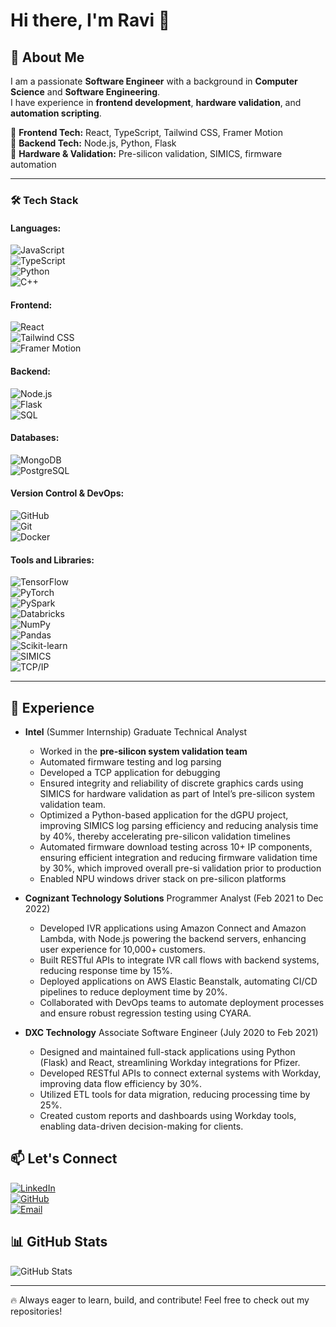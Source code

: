 # Hi there, I'm Ravi 👋  

## 🚀 About Me  
I am a passionate **Software Engineer** with a background in **Computer Science** and **Software Engineering**.  
I have experience in **frontend development**, **hardware validation**, and **automation scripting**.  

🔹 **Frontend Tech:** React, TypeScript, Tailwind CSS, Framer Motion  
🔹 **Backend Tech:** Node.js, Python, Flask  
🔹 **Hardware & Validation:** Pre-silicon validation, SIMICS, firmware automation  

---

### 🛠️ Tech Stack  

#### **Languages:**  
![JavaScript](https://img.shields.io/badge/JavaScript-F7DF1E?style=for-the-badge&logo=javascript&logoColor=black)  
![TypeScript](https://img.shields.io/badge/TypeScript-3178C6?style=for-the-badge&logo=typescript&logoColor=white)  
![Python](https://img.shields.io/badge/Python-3776AB?style=for-the-badge&logo=python&logoColor=white)  
![C++](https://img.shields.io/badge/C++-00599C?style=for-the-badge&logo=c%2B%2B&logoColor=white)  

#### **Frontend:**  
![React](https://img.shields.io/badge/React-20232A?style=for-the-badge&logo=react&logoColor=61DAFB)  
![Tailwind CSS](https://img.shields.io/badge/TailwindCSS-38B2AC?style=for-the-badge&logo=tailwind-css&logoColor=white)  
![Framer Motion](https://img.shields.io/badge/Framer_Motion-0055FF?style=for-the-badge&logo=framer&logoColor=white)  

#### **Backend:**  
![Node.js](https://img.shields.io/badge/Node.js-339933?style=for-the-badge&logo=node-dot-js&logoColor=white)  
![Flask](https://img.shields.io/badge/Flask-000000?style=for-the-badge&logo=flask&logoColor=white)  
![SQL](https://img.shields.io/badge/SQL-4479A1?style=for-the-badge&logo=sql&logoColor=white)  

#### **Databases:**  
![MongoDB](https://img.shields.io/badge/MongoDB-47A248?style=for-the-badge&logo=mongodb&logoColor=white)  
![PostgreSQL](https://img.shields.io/badge/PostgreSQL-316192?style=for-the-badge&logo=postgresql&logoColor=white)  

#### **Version Control & DevOps:**  
![GitHub](https://img.shields.io/badge/GitHub-181717?style=for-the-badge&logo=github&logoColor=white)  
![Git](https://img.shields.io/badge/Git-F05032?style=for-the-badge&logo=git&logoColor=white)  
![Docker](https://img.shields.io/badge/Docker-2496ED?style=for-the-badge&logo=docker&logoColor=white)  

#### **Tools and Libraries:**  
![TensorFlow](https://img.shields.io/badge/TensorFlow-FF6F00?style=for-the-badge&logo=tensorflow&logoColor=white)  
![PyTorch](https://img.shields.io/badge/PyTorch-EE4C2C?style=for-the-badge&logo=pytorch&logoColor=white)  
![PySpark](https://img.shields.io/badge/PySpark-FF9900?style=for-the-badge&logo=apache-spark&logoColor=white)  
![Databricks](https://img.shields.io/badge/Databricks-FF3621?style=for-the-badge&logo=databricks&logoColor=white)  
![NumPy](https://img.shields.io/badge/NumPy-013243?style=for-the-badge&logo=numpy&logoColor=white)  
![Pandas](https://img.shields.io/badge/Pandas-150458?style=for-the-badge&logo=pandas&logoColor=white)  
![Scikit-learn](https://img.shields.io/badge/Scikit--learn-F7931E?style=for-the-badge&logo=scikit-learn&logoColor=white)  
![SIMICS](https://img.shields.io/badge/SIMICS-Yellow?style=for-the-badge)  
![TCP/IP](https://img.shields.io/badge/TCP%2FIP-Blue?style=for-the-badge)  

---

## 💼 Experience  
- **Intel** (Summer Internship)  Graduate Technical Analyst
  - Worked in the **pre-silicon system validation team**  
  - Automated firmware testing and log parsing  
  - Developed a TCP application for debugging  
  - Ensured integrity and reliability of discrete graphics cards using SIMICS for hardware validation as part of Intel’s    pre-silicon system validation team.
  -	Optimized a Python-based application for the dGPU project, improving SIMICS log parsing efficiency and reducing analysis time by 40%, thereby accelerating pre-silicon validation timelines
  -	Automated firmware download testing across 10+ IP components, ensuring efficient integration and reducing firmware validation time by 30%, which improved overall pre-si validation prior to production
  -	Enabled NPU windows driver stack on pre-silicon platforms

- **Cognizant Technology Solutions** Programmer Analyst	(Feb 2021 to Dec 2022)
  -	Developed IVR applications using Amazon Connect and Amazon Lambda, with Node.js powering the backend servers, enhancing user experience for 10,000+ customers.
  - Built RESTful APIs to integrate IVR call flows with backend systems, reducing response time by 15%.
  - Deployed applications on AWS Elastic Beanstalk, automating CI/CD pipelines to reduce deployment time by 20%.
  - Collaborated with DevOps teams to automate deployment processes and ensure robust regression testing using CYARA.
- **DXC Technology** Associate Software Engineer	(July 2020 to Feb 2021)
  -	Designed and maintained full-stack applications using Python (Flask) and React, streamlining Workday integrations for Pfizer.
  -	Developed RESTful APIs to connect external systems with Workday, improving data flow efficiency by 30%.
  -	Utilized ETL tools for data migration, reducing processing time by 25%.
  -	Created custom reports and dashboards using Workday tools, enabling data-driven decision-making for clients.



## 📫 Let's Connect  
[![LinkedIn](https://img.shields.io/badge/LinkedIn-Connect-blue?style=for-the-badge&logo=linkedin)](https://www.linkedin.com/in/ravi-gowtham-balusu)  
[![GitHub](https://img.shields.io/badge/GitHub-Follow-black?style=for-the-badge&logo=github)](https://github.com/ravigowtham)  
[![Email](https://img.shields.io/badge/Email-Contact-red?style=for-the-badge&logo=gmail)](mailto:ravigowtham.balusu@gmail.com)  

## 📊 GitHub Stats  
![GitHub Stats](https://github-readme-stats.vercel.app/api?username=ravigowtham&show_icons=true&theme=dark)  

---

🔥 Always eager to learn, build, and contribute! Feel free to check out my repositories!
